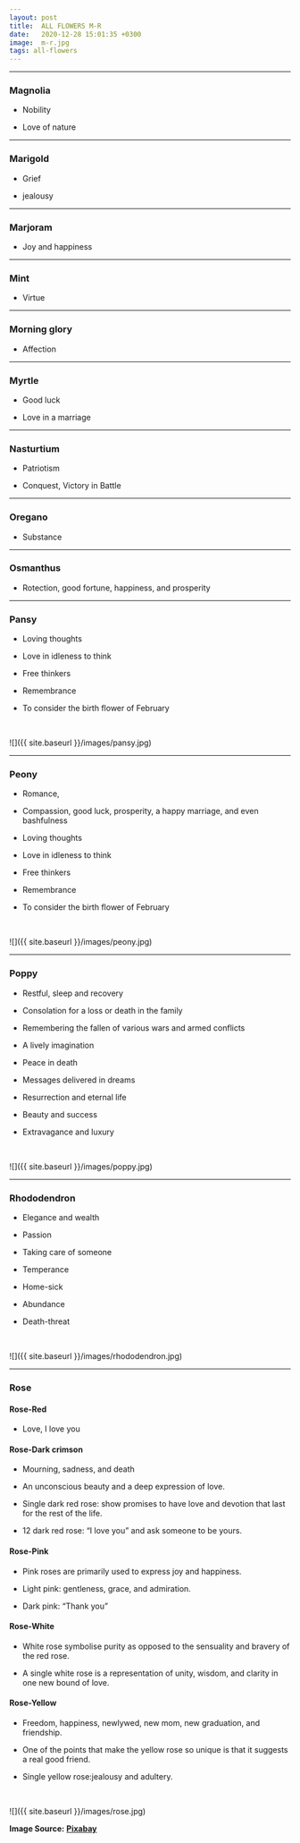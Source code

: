 ```yaml
---
layout: post
title:  ALL FLOWERS M-R
date:   2020-12-28 15:01:35 +0300
image:  m-r.jpg
tags: all-flowers
---
```


***

### Magnolia

* Nobility

* Love of nature

***

### Marigold 

* Grief

* jealousy

***

### Marjoram

* Joy and happiness

***

### Mint

* Virtue

***

### Morning glory

* Affection

***

### Myrtle

* Good luck

* Love in a marriage

***

### Nasturtium

* Patriotism

* Conquest, Victory in Battle

***

### Oregano

* Substance

***

### Osmanthus

* Rotection, good fortune, happiness, and prosperity

***

### Pansy

* Loving thoughts

* Love in idleness to think

* Free thinkers

* Remembrance

* To consider the birth flower of February

<br>

![]({{ site.baseurl }}/images/pansy.jpg)
<br>

***

### Peony

* Romance,

* Compassion, good luck, prosperity, a happy marriage, and even bashfulness

* Loving thoughts

* Love in idleness to think

* Free thinkers

* Remembrance

* To consider the birth flower of February
<br>

![]({{ site.baseurl }}/images/peony.jpg)
<br>

***

### Poppy

* Restful, sleep and recovery

* Consolation for a loss or death in the family

* Remembering the fallen of various wars and armed conflicts

* A lively imagination

* Peace in death

* Messages delivered in dreams

* Resurrection and eternal life

* Beauty and success

* Extravagance and luxury

<br>

![]({{ site.baseurl }}/images/poppy.jpg)
<br>

***

### Rhododendron

* Elegance and wealth

* Passion

* Taking care of someone

* Temperance

* Home-sick

* Abundance

* Death-threat
<br>

![]({{ site.baseurl }}/images/rhododendron.jpg)
<br>

***

### Rose

#### Rose-Red
* Love, I love you
 
#### Rose-Dark crimson
* Mourning, sadness, and death

* An unconscious beauty and a deep expression of love.

* Single dark red rose: show promises to have love and devotion that last for the rest of the life.

* 12 dark red rose: “I love you” and ask someone to be yours.


#### Rose-Pink

* Pink roses are primarily used to express joy and happiness.

* Light pink: gentleness, grace, and admiration.

* Dark pink: “Thank you”


#### Rose-White

* White rose symbolise purity as opposed to the sensuality and bravery of the red rose.

* A single white rose is a representation of unity, wisdom, and clarity in one new bound of love.

#### Rose-Yellow

* Freedom, happiness, newlywed, new mom, new graduation, and friendship.

* One of the points that make the yellow rose so unique is that it suggests a real good friend.

* Single yellow rose:jealousy and adultery.
<br>

![]({{ site.baseurl }}/images/rose.jpg)
<br>


__Image Source:__ <a href="https://pixabay.com/">__Pixabay__</a>